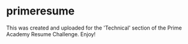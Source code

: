 # primeresume
This was created and uploaded for the 'Technical' section of the Prime Academy Resume Challenge. Enjoy!
